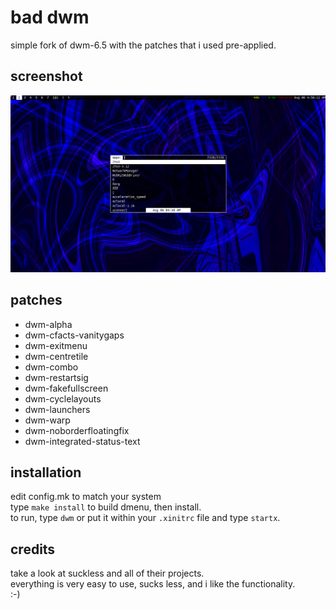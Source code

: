 bad dwm
============================
simple fork of dwm-6.5 with the patches that i used pre-applied.

screenshot
----------
![dwm-patched](example.png?raw=true)


patches
------------
* dwm-alpha
* dwm-cfacts-vanitygaps
* dwm-exitmenu
* dwm-centretile
* dwm-combo
* dwm-restartsig
* dwm-fakefullscreen
* dwm-cyclelayouts
* dwm-launchers
* dwm-warp
* dwm-noborderfloatingfix
* dwm-integrated-status-text

installation
------------
edit config.mk to match your system<br/>
type `make install` to build dmenu, then install.<br/>
to run, type `dwm` or put it within your `.xinitrc` file and type `startx`.

credits
-------
take a look at suckless and all of their projects.<br/>
everything is very easy to use, sucks less, and i like the functionality.<br/>
:-)

